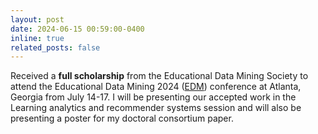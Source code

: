 ```yaml
---
layout: post
date: 2024-06-15 00:59:00-0400
inline: true
related_posts: false
---
```


Received a **full scholarship** from the Educational Data Mining Society to attend the Educational Data Mining 2024 ([EDM](https://educationaldatamining.org/edm2024/)) conference at Atlanta, Georgia from July 14-17. I will be presenting our accepted work in the Learning analytics and recommender systems session and will also be presenting a poster for my doctoral consortium paper.
